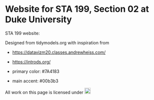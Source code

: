 # Website for STA 199, Section 02 at Duke University 

STA 199 website: 

Designed from tidymodels.org with inspiration from

- https://datavizm20.classes.andrewheiss.com/
- https://introds.org/

- primary color: #7A4183
- main accent: #00b3b3


All work on this page is licensed under <a rel="license" href="http://creativecommons.org/licenses/by-sa/4.0/"><img alt="Creative Commons License" style="border-width:0" src="https://i.creativecommons.org/l/by-sa/4.0/88x31.png" height = 20 /></a>


